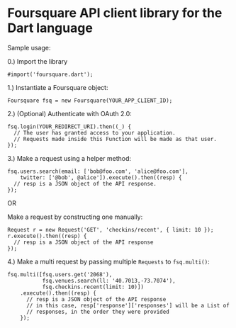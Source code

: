 Foursquare API client library for the Dart language
===============

Sample usage:

0.) Import the library

```
#import('foursquare.dart');
```

1.) Instantiate a Foursquare object:

```
Foursquare fsq = new Foursquare(YOUR_APP_CLIENT_ID);
```

2.) (Optional) Authenticate with OAuth 2.0:

```
fsq.login(YOUR_REDIRECT_URI).then((_) {
  // The user has granted access to your application.
  // Requests made inside this Function will be made as that user.
});
```

3.) Make a request using a helper method:

```
fsq.users.search(email: ['bob@foo.com', 'alice@foo.com'],
    twitter: ['@bob', @alice']).execute().then((resp) {
  // resp is a JSON object of the API response.
});
```

OR

Make a request by constructing one manually:

```
Request r = new Request('GET', 'checkins/recent', { limit: 10 });
r.execute().then((resp) {
  // resp is a JSON object of the API response
});
```

4.) Make a multi request by passing multiple `Requests` to `fsq.multi()`:

```
fsq.multi([fsq.users.get('2068'),
           fsq.venues.search(ll: '40.7013,-73.7074'),
           fsq.checkins.recent(limit: 10)])
    .execute().then((resp) {
      // resp is a JSON object of the API response
      // in this case, resp['response']['responses'] will be a List of
      // responses, in the order they were provided
    });

```